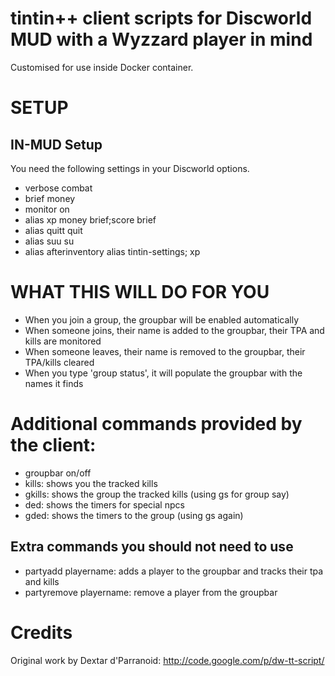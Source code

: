 # tintin++ client scripts for Discworld MUD with a Wyzzard player in mind

Customised for use inside Docker container.

# SETUP

## IN-MUD Setup
You need the following settings in your Discworld options.

* verbose combat
* brief money
* monitor on
* alias xp money brief;score brief
* alias quitt quit
* alias suu su
* alias afterinventory alias tintin-settings; xp


# WHAT THIS WILL DO FOR YOU

* When you join a group, the groupbar will be enabled automatically
* When someone joins, their name is added to the groupbar, their TPA and kills are monitored
* When someone leaves, their name is removed to the groupbar, their TPA/kills cleared
* When you type 'group status', it will populate the groupbar with the names it finds

# Additional commands provided by the client:

* groupbar on/off
* kills:	shows you the tracked kills
* gkills: shows the group the tracked kills (using gs for group say)
* ded:	shows the timers for special npcs
* gded:	shows the timers to the group (using gs again)

## Extra commands you should not need to use
* partyadd playername:	 adds a player to the groupbar and tracks their tpa and kills
* partyremove playername: remove a player from the groupbar

# Credits

Original work by Dextar d'Parranoid: http://code.google.com/p/dw-tt-script/
